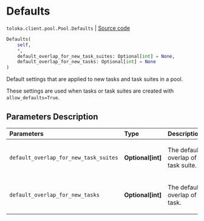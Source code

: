 # Defaults
`toloka.client.pool.Pool.Defaults` | [Source code](https://github.com/Toloka/toloka-kit/blob/v1.1.3/src/client/pool/__init__.py#L150)

```python
Defaults(
    self,
    *,
    default_overlap_for_new_task_suites: Optional[int] = None,
    default_overlap_for_new_tasks: Optional[int] = None
)
```

Default settings that are applied to new tasks and task suites in a pool.


These settings are used when tasks or task suites are created with `allow_defaults=True`.

## Parameters Description

| Parameters | Type | Description |
| :----------| :----| :-----------|
`default_overlap_for_new_task_suites`|**Optional\[int\]**|<p>The default overlap of a task suite.</p>
`default_overlap_for_new_tasks`|**Optional\[int\]**|<p>The default overlap of a task.</p>
